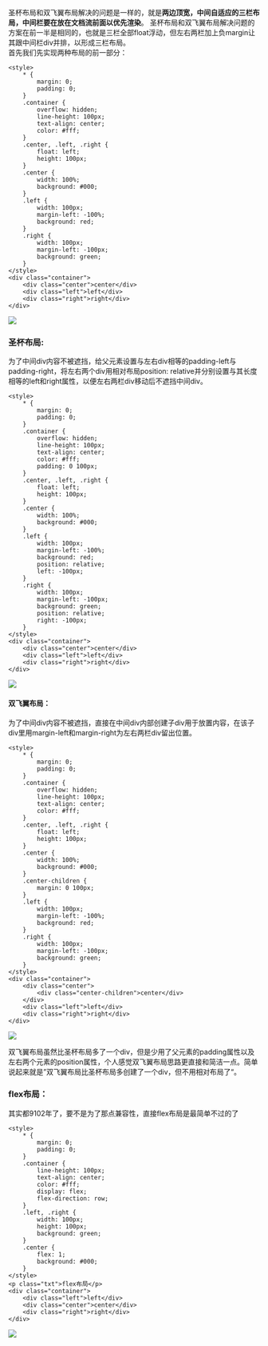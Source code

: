 圣杯布局和双飞翼布局解决的问题是一样的，就是**两边顶宽，中间自适应的三栏布局，中间栏要在放在文档流前面以优先渲染**。
圣杯布局和双飞翼布局解决问题的方案在前一半是相同的，也就是三栏全部float浮动，但左右两栏加上负margin让其跟中间栏div并排，以形成三栏布局。<br>
首先我们先实现两种布局的前一部分：<br>
	
	<style>
		* {
			margin: 0;
			padding: 0;
		}
		.container {
			overflow: hidden;
			line-height: 100px;
			text-align: center;
			color: #fff;
		}
		.center, .left, .right {
			float: left;
			height: 100px;
		}
		.center {
			width: 100%;
			background: #000;
		}
		.left {
			width: 100px;
			margin-left: -100%;
			background: red;
		}
		.right {
			width: 100px;
			margin-left: -100px;
			background: green;
		}
	</style>
	<div class="container">
		<div class="center">center</div>
		<div class="left">left</div>
		<div class="right">right</div>
	</div>

![](https://www1.pconline.com.cn/zt/gz20190515/github/images/07.jpg)<br>

### 圣杯布局:
为了中间div内容不被遮挡，给父元素设置与左右div相等的padding-left与padding-right，将左右两个div用相对布局position: relative并分别设置与其长度相等的left和right属性，以便左右两栏div移动后不遮挡中间div。<br>

	
	<style>
		* {
			margin: 0;
			padding: 0;
		}
		.container {
			overflow: hidden;
			line-height: 100px;
			text-align: center;
			color: #fff;
			padding: 0 100px;
		}
		.center, .left, .right {
			float: left;
			height: 100px;
		}
		.center {
			width: 100%;
			background: #000;
		}
		.left {
			width: 100px;
			margin-left: -100%;
			background: red;
			position: relative;
			left: -100px;
		}
		.right {
			width: 100px;
			margin-left: -100px;
			background: green;
			position: relative;
			right: -100px;
		}
	</style>
	<div class="container">
		<div class="center">center</div>
		<div class="left">left</div>
		<div class="right">right</div>
	</div>

![](https://www1.pconline.com.cn/zt/gz20190515/github/images/08.jpg)<br>

#### 双飞翼布局：
为了中间div内容不被遮挡，直接在中间div内部创建子div用于放置内容，在该子div里用margin-left和margin-right为左右两栏div留出位置。<br>

	<style>
		* {
			margin: 0;
			padding: 0;
		}
		.container {
			overflow: hidden;
			line-height: 100px;
			text-align: center;
			color: #fff;
		}
		.center, .left, .right {
			float: left;
			height: 100px;
		}
		.center {
			width: 100%;
			background: #000;
		}
		.center-children {
			margin: 0 100px;
		}
		.left {
			width: 100px;
			margin-left: -100%;
			background: red;
		}
		.right {
			width: 100px;
			margin-left: -100px;
			background: green;
		}
	</style>
	<div class="container">
		<div class="center">
			<div class="center-children">center</div>
		</div>
		<div class="left">left</div>
		<div class="right">right</div>
	</div>

![](https://www1.pconline.com.cn/zt/gz20190515/github/images/09.jpg)<br>

双飞翼布局虽然比圣杯布局多了一个div，但是少用了父元素的padding属性以及左右两个元素的position属性，个人感觉双飞翼布局思路更直接和简洁一点。简单说起来就是”双飞翼布局比圣杯布局多创建了一个div，但不用相对布局了“。<br>

### flex布局：
其实都9102年了，要不是为了那点兼容性，直接flex布局是最简单不过的了<br>

	<style>
		* {
			margin: 0;
			padding: 0;
		}
		.container {
			line-height: 100px;
			text-align: center;
			color: #fff;
			display: flex;
			flex-direction: row;
		}
		.left, .right {
			width: 100px;
			height: 100px;
			background: green;
		}
		.center {
			flex: 1;
			background: #000;
		}
	</style>
	<p class="txt">flex布局</p>
	<div class="container">
		<div class="left">left</div>
		<div class="center">center</div>
		<div class="right">right</div>
	</div>

![](https://www1.pconline.com.cn/zt/gz20190515/github/images/10.jpg)<br>
